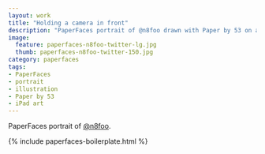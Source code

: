```yaml
---
layout: work
title: "Holding a camera in front"
description: "PaperFaces portrait of @n8foo drawn with Paper by 53 on an iPad."
image: 
  feature: paperfaces-n8foo-twitter-lg.jpg
  thumb: paperfaces-n8foo-twitter-150.jpg
category: paperfaces
tags: 
- PaperFaces
- portrait
- illustration
- Paper by 53
- iPad art
---
```


PaperFaces portrait of [@n8foo](http://twitter.com/n8foo).

{% include paperfaces-boilerplate.html %}